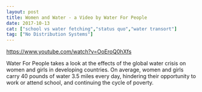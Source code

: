 ```yaml
---
layout: post
title: Women and Water - a Video by Water For People
date: 2017-10-13
cat: ["school vs water fetching","status quo","water transort"]
tag: ["No Distribution Systems"]
---
```


https://www.youtube.com/watch?v=OoEroQ0hXfs

Water For People takes a look at the effects of the global water crisis on women and girls in developing countries. On average, women and girls carry 40 pounds of water 3.5 miles every day, hindering their opportunity to work or attend school, and continuing the cycle of poverty.